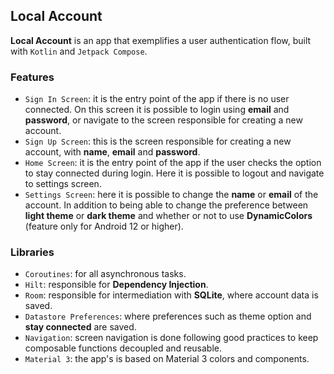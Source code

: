 ## Local Account

<b>Local Account</b> is an app that exemplifies a user authentication flow, built with `Kotlin`
and `Jetpack Compose`.

### Features

- `Sign In Screen`: it is the entry point of the app if there is no user connected. On this screen
  it is possible to login using <b>email</b> and <b>password</b>, or navigate to the screen
  responsible for creating a new account.
- `Sign Up Screen`: this is the screen responsible for creating a new account, with <b>name</b>, <b>
  email</b> and <b>password</b>.
- `Home Screen`: it is the entry point of the app if the user checks the option to stay connected
  during login. Here it is possible to logout and navigate to settings screen.
- `Settings Screen`: here it is possible to change the <b>name</b> or <b>email</b> of the account.
  In addition to being able to change the preference between <b>light theme</b> or <b>dark theme</b>
  and whether or not to use <b>DynamicColors</b> (feature only for Android 12 or higher).

### Libraries

- `Coroutines`: for all asynchronous tasks.
- `Hilt`: responsible for <b>Dependency Injection</b>.
- `Room`: responsible for intermediation with <b>SQLite</b>, where account data is saved.
- `Datastore Preferences`: where preferences such as theme option and <b>stay connected</b> are
  saved.
- `Navigation`: screen navigation is done following good practices to keep composable functions
  decoupled and reusable.
- `Material 3`: the app's is based on Material 3 colors and components.
 